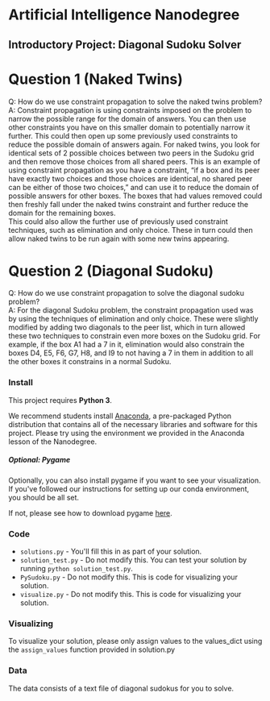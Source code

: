 # Artificial Intelligence Nanodegree
## Introductory Project: Diagonal Sudoku Solver

# Question 1 (Naked Twins)
Q: How do we use constraint propagation to solve the naked twins problem?  
A: Constraint propagation is using constraints imposed on the problem to narrow the possible 
range for the domain of answers.  You can then use other constraints you have on this smaller 
domain to potentially narrow it further.  This could then open up some previously used 
constraints to reduce the possible domain of answers again.  For naked twins, you look for 
identical sets of 2 possible choices between two peers in the Sudoku grid and then remove those 
choices from all shared peers.  This is an example of using constraint propagation as you have a 
constraint, “if a box and its peer have exactly two choices and those choices are identical, 
no shared peer can be either of those two choices,” and can use it to reduce the domain of 
possible answers for other boxes.  The boxes that had values removed could then freshly fall 
under the naked twins constraint and further reduce the domain for the remaining boxes.  
This could also allow the further use of previously used constraint techniques, such as 
elimination and only choice.  These in turn could then allow naked twins to be run again 
with some new twins appearing.

# Question 2 (Diagonal Sudoku)
Q: How do we use constraint propagation to solve the diagonal sudoku problem?  
A: For the diagonal Sudoku problem, the constraint propagation used was by using the techniques 
of elimination and only choice.  These were slightly modified by adding two diagonals to the 
peer list, which in turn allowed these two techniques to constrain even more boxes on the 
Sudoku grid.  For example, if the box A1 had a 7 in it, elimination would also constrain the 
boxes D4, E5, F6, G7, H8, and I9 to not having a 7 in them in addition to all the other boxes 
it constrains in a normal Sudoku.  

### Install

This project requires **Python 3**.

We recommend students install [Anaconda](https://www.continuum.io/downloads), a pre-packaged Python distribution that contains all of the necessary libraries and software for this project. 
Please try using the environment we provided in the Anaconda lesson of the Nanodegree.

##### Optional: Pygame

Optionally, you can also install pygame if you want to see your visualization. If you've followed our instructions for setting up our conda environment, you should be all set.

If not, please see how to download pygame [here](http://www.pygame.org/download.shtml).

### Code

* `solutions.py` - You'll fill this in as part of your solution.
* `solution_test.py` - Do not modify this. You can test your solution by running `python solution_test.py`.
* `PySudoku.py` - Do not modify this. This is code for visualizing your solution.
* `visualize.py` - Do not modify this. This is code for visualizing your solution.

### Visualizing

To visualize your solution, please only assign values to the values_dict using the ```assign_values``` function provided in solution.py

### Data

The data consists of a text file of diagonal sudokus for you to solve.